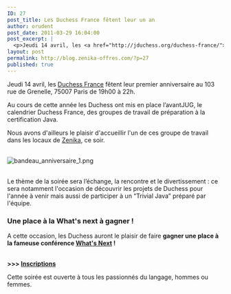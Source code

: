 ```yaml
---
ID: 27
post_title: Les Duchess France fêtent leur un an
author: orudent
post_date: 2011-03-29 16:04:00
post_excerpt: |
  <p>Jeudi 14 avril, les <a href="http://jduchess.org/duchess-france/">Duchess France</a> fêtent leur premier anniversaire au 103 rue de Grenelle, 75007 Paris de 19h00 à 22h.</p> <p>Au cours de cette année les Duchess ont mis en place l’avantJUG, le calendrier Duchess France, des groupes de travail de préparation à la certification Java.</p> <p>Nous avons d'ailleurs le plaisir d'accueillir l'un de ces groupe de travail dans les locaux de <a href="http://www.zenika.com?fg=50007">Zenika</a>, ce soir.</p>
layout: post
permalink: http://blog.zenika-offres.com/?p=27
published: true
---
```

<p>Jeudi 14 avril, les <a href="http://jduchess.org/duchess-france/">Duchess France</a> fêtent leur premier anniversaire au 103 rue de Grenelle, 75007 Paris de 19h00 à 22h.</p> <p>Au cours de cette année les Duchess ont mis en place l’avantJUG, le calendrier Duchess France, des groupes de travail de préparation à la certification Java.</p> <p>Nous avons d'ailleurs le plaisir d'accueillir l'un de ces groupe de travail dans les locaux de <a href="http://www.zenika.com?fg=50007">Zenika</a>, ce soir.</p>
<!--more-->
<p><br />
<img src="/wp-content/uploads/2015/07/bandeau_anniversaire_1.png" alt="bandeau_anniversaire_1.png" style="display:block; margin:0 auto;" /> <br /></p> <p>Le thème de la soirée sera l’échange, la rencontre et le divertissement&nbsp;: ce sera notamment l'occasion de découvrir les projets de Duchess pour l'année à venir mais aussi de participer à un “Trivial Java” préparé par l'équipe.</p> <h3>Une place à la What's next à gagner&nbsp;!</h3> <p>A cette occasion, les Duchess auront le plaisir de faire <strong>gagner une place à la fameuse conférence <a href="http://www.whatsnextparis.com">What's Next</a> !</strong> <br />
<br /></p> <p><strong>&gt;&gt;&gt; <a href="http://jduchess.org/duchess-france/blog/soiree-1er-anniversaire-de-duchess-france/">Inscriptions</a></strong></p> <p>Cette soirée est ouverte à tous les passionnés du langage, hommes ou femmes. <br />
<br /></p>